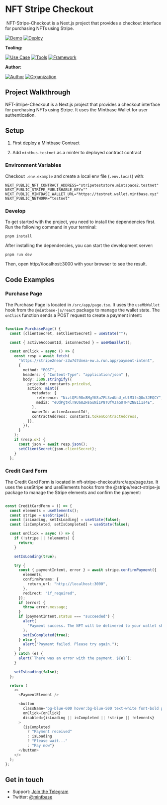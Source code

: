 # NFT Stripe Checkout
<img src="https://i.imgur.com/9byWkpK.png" alt="cover_image" width="0" />
NFT-Stripe-Checkout is a Next.js project that provides a checkout interface for purchasing NFTs using Stripe.

[![Demo](https://img.shields.io/badge/Demo-Visit%20Demo-brightgreen)](https://nft-stripe-checkout.mintbase.xyz)
[![Deploy](https://img.shields.io/badge/Deploy-on%20Vercel-blue)](https://vercel.com/new/clone?repository-url=https%3A%2F%2Fgithub.com%2FMintbase%2Ftemplates%2Ftree%2Fmain%2Fnft-stripe-checkout)

**Tooling:**

[![Use Case](https://img.shields.io/badge/Use%20Case-NFT%20Stripe%20Checkout-blue)](#)
[![Tools](https://img.shields.io/badge/Tools-@mintbase.js/sdk%2C@mintbase.js/react%2C@mintbase.js/storage%2C@mintbase.js/rpc%2C@mintbase.js/data%2C@Stripe%2CArweave%2C%20Mintbase%20Wallet-blue)](#)
[![Framework](https://img.shields.io/badge/Framework-Next.js%2014-blue)](#)

**Author:**

[![Author](https://img.shields.io/twitter/follow/mintbase?style=social&logo=twitter)](https://twitter.com/mintbase) [![Organization](https://img.shields.io/badge/Mintbase-blue)](https://www.mintbase.xyz)

## Project Walkthrough

NFT-Stripe-Checkout is a Next.js project that provides a checkout interface for purchasing NFTs using Stripe. It uses the Mintbase Wallet for user authentication.

## Setup

1. First [deploy](https://mintbase.xyz/auth) a Mintbase Contract

2. Add `mintbus.testnet` as a minter to deployed contract contract

### Environment Variables


Checkout `.env.example` and create a local env file (`.env.local`) with:

```
NEXT_PUBLIC_NFT_CONTRACT_ADDRESS="stripeteststore.mintspace2.testnet"
NEXT_PUBLIC_STRIPE_PUBLISHABLE_KEY=""
NEXT_PUBLIC_MINTBASE_WALLET_URL="https://testnet.wallet.mintbase.xyz"
NEXT_PUBLIC_NETWORK="testnet"
```

### Develop

To get started with the project, you need to install the dependencies first. Run the following command in your terminal:

```
pnpm install
```

After installing the dependencies, you can start the development server:

```
pnpm run dev
```

Then, open http://localhost:3000 with your browser to see the result.

## Code Examples

### Purchase Page

The Purchase Page is located in `/src/app/page.tsx`. It uses the `useMbWallet` hook from the `@mintbase-js/react` package to manage the wallet state. The `onClick` function sends a POST request to create a payment intent:

```ts

function PurchasePage() {
  const [clientSecret, setClientSecret] = useState("");

  const { activeAccountId, isConnected } = useMbWallet();

  const onClick = async () => {
    const resp = await fetch(
      "https://stripe2near-z3w7d7dnea-ew.a.run.app/payment-intent",
      {
        method: "POST",
        headers: { "Content-Type": "application/json" },
        body: JSON.stringify({
          priceUsd: constants.priceUsd,
          action: mint({
            metadata: {
              reference: "NiztQFL98n8MgYKSu7FL3vdUnU_eUlM3fsQ0o3JEQCY",
              media: "eUdPgtRlT9Ua8ZHsGuNi1P8TUfVJaGUTH42NB1i1s4E",
            },
            ownerId: activeAccountId!,
            contractAddress: constants.tokenContractAddress,
          }),
        }),
      }
    );
    if (resp.ok) {
      const json = await resp.json();
      setClientSecret(json.clientSecret);
    }
  };

  ```

### Credit Card Form

The Credit Card Form is located in nft-stripe-checkout/src/app/page.tsx. It uses the useStripe and useElements hooks from the @stripe/react-stripe-js package to manage the Stripe elements and confirm the payment:

```ts

const CreditCardForm = () => {
  const elements = useElements();
  const stripe = useStripe();
  const [isLoading, setIsLoading] = useState(false);
  const [isCompleted, setIsCompleted] = useState(false);

  const onClick = async () => {
    if (!stripe || !elements) {
      return;
    }

    setIsLoading(true);

    try {
      const { paymentIntent, error } = await stripe.confirmPayment({
        elements,
        confirmParams: {
          return_url: "http://localhost:3000",
        },
        redirect: "if_required",
      });
      if (error) {
        throw error.message;
      }
      if (paymentIntent.status === "succeeded") {
        alert(
          "Payment success. The NFT will be delivered to your wallet shortly."
        );
        setIsCompleted(true);
      } else {
        alert("Payment failed. Please try again.");
      }
    } catch (e) {
      alert(`There was an error with the payment. ${e}`);
    }

    setIsLoading(false);
  };

  return (
    <>
      <PaymentElement />

      <button
        className="bg-blue-600 hover:bg-blue-500 text-white font-bold py-2 px-4 rounded-lg w-full"
        onClick={onClick}
        disabled={isLoading || isCompleted || !stripe || !elements}
      >
        {isCompleted
          ? "Payment received"
          : isLoading
          ? "Please wait..."
          : "Pay now"}
      </button>
    </>
  );
};

```

## Get in touch

- Support: [Join the Telegram](https://tg.me/mintdev)
- Twitter: [@mintbase](https://twitter.com/mintbase)

<img src="https://i.imgur.com/Q9lXgvg.png" alt="detail_image" width="0" />
